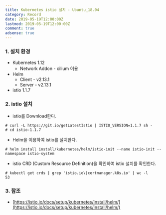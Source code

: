 ```yaml
---
title: Kubernetes istio 설치 - Ubuntu_18.04
category: Record
date: 2019-05-19T12:00:00Z
lastmod: 2019-05-19T12:00:00Z
comment: true
adsense: true
---
```


### 1. 설치 환경

* Kubernetes 1.12
  * Network Addon - cilium 이용
* Helm
  * Client - v2.13.1
  * Server - v2.13.1
* istio 1.1.7

### 2. istio 설치

* istio를 Download한다.

~~~
# curl -L https://git.io/getLatestIstio | ISTIO_VERSION=1.1.7 sh -
# cd istio-1.1.7
~~~

* Helm을 이용하여 istio를 설치한다.

~~~
# helm install install/kubernetes/helm/istio-init --name istio-init --namespace istio-system
~~~

* istio CRD (Custom Resource Definition)을 확인하여 istio 설치를 확인한다.

~~~
# kubectl get crds | grep 'istio.io\|certmanager.k8s.io' | wc -l
53
~~~

### 3. 참조

* [https://istio.io/docs/setup/kubernetes/install/helm/](https://istio.io/docs/setup/kubernetes/install/helm/)